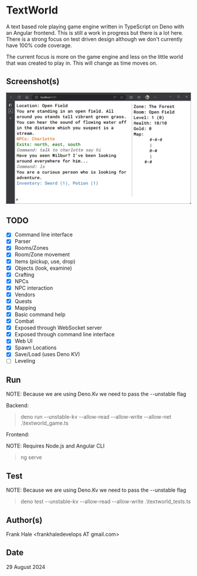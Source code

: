 # TextWorld

A text based role playing game engine written in TypeScript on Deno with an
Angular frontend. This is still a work in progress but there is a lot here.
There is a strong focus on test driven design although we don't currently have
100% code coverage.

The current focus is more on the game engine and less on the little world that
was created to play in. This will change as time moves on.

## Screenshot(s)

![Screenshot](screenshots/game.png)

## TODO

- [x] Command line interface
- [x] Parser
- [x] Rooms/Zones
- [x] Room/Zone movement
- [x] Items (pickup, use, drop)
- [x] Objects (look, examine)
- [x] Crafting
- [x] NPCs
- [x] NPC interaction
- [x] Vendors
- [x] Quests
- [x] Mapping
- [x] Basic command help
- [x] Combat
- [x] Exposed through WebSocket server
- [x] Exposed through command line interface
- [x] Web UI
- [x] Spawn Locations
- [x] Save/Load (uses Deno KV)
- [ ] Leveling

## Run

NOTE: Because we are using Deno.Kv we need to pass the --unstable flag

Backend:

> deno run --unstable-kv --allow-read --allow-write --allow-net
> .\textworld_game.ts

Frontend:

NOTE: Requires Node.js and Angular CLI

> ng serve

## Test

NOTE: Because we are using Deno.Kv we need to pass the --unstable flag

> deno test --unstable-kv --allow-read --allow-write .\textworld_tests.ts

## Author(s)

Frank Hale &lt;frankhaledevelops AT gmail.com&gt;

## Date

29 August 2024
